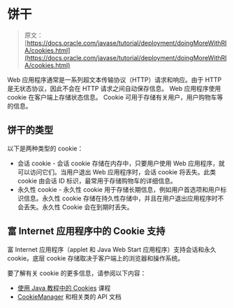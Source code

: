 # 饼干

> 原文： [https://docs.oracle.com/javase/tutorial/deployment/doingMoreWithRIA/cookies.html](https://docs.oracle.com/javase/tutorial/deployment/doingMoreWithRIA/cookies.html)

Web 应用程序通常是一系列超文本传输​​协议（HTTP）请求和响应。由于 HTTP 是无状态协议，因此不会在 HTTP 请求之间自动保存信息。 Web 应用程序使用 cookie 在客户端上存储状态信息。 Cookie 可用于存储有关用户，用户购物车等的信息。

## 饼干的类型

以下是两种类型的 cookie：

*   会话 cookie - 会话 cookie 存储在内存中，只要用户使用 Web 应用程序，就可以访问它们。当用户退出 Web 应用程序时，会话 cookie 将丢失。此类 cookie 由会话 ID 标识，最常用于存储购物车的详细信息。
*   永久性 cookie - 永久性 cookie 用于存储长期信息，例如用户首选项和用户标识信息。永久性 cookie 存储在持久性存储中，并且在用户退出应用程序时不会丢失。永久性 Cookie 会在到期时丢失。

## 富 Internet 应用程序中的 Cookie 支持

富 Internet 应用程序（applet 和 Java Web Start 应用程序）支持会话和永久 cookie。底层 cookie 存储取决于客户端上的浏览器和操作系统。

要了解有关 cookie 的更多信息，请参阅以下内容：

*   [使用 Java 教程中的 Cookies](../../networking/cookies/index.html) 课程
*   [CookieManager](https://docs.oracle.com/javase/8/docs/api/java/net/CookieManager.html) 和相关类的 API 文档